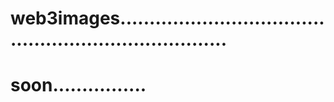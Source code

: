 # web3images........................................................................
# soon................
